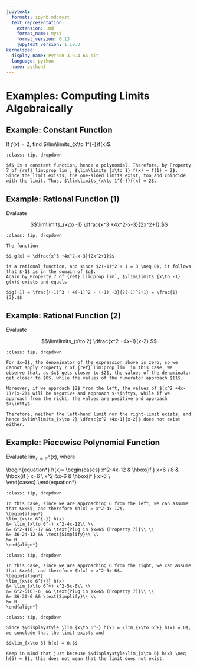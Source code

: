 ```yaml
---
jupytext:
  formats: ipynb,md:myst
  text_representation:
    extension: .md
    format_name: myst
    format_version: 0.13
    jupytext_version: 1.10.3
kernelspec:
  display_name: Python 3.9.4 64-bit
  language: python
  name: python3
---
```


# Examples: Computing Limits Algebraically

## Example: Constant Function

If $f(x) = 2$, find $\lim\limits_{x\to 1^{-}}f(x)$.

```{admonition} Solution
:class: tip, dropdown

$f$ is a constant function, hence a polynomial. Therefore, by Property 7 of {ref}`lim:prop_lim`, $\lim\limits_{x\to 1} f(x) = f(1) = 2$. Since the limit exists, the one-sided limits exist, too and coincide with the limit. Thus, $\lim\limits_{x\to 1^{-}}f(x) = 2$.
```

## Example: Rational Function (1)

Evaluate 

$$\lim\limits_{x\to -1} \dfrac{x^3 +4x^2-x-3}{2x^2+1}.$$

```{admonition} Solution
:class: tip, dropdown

The function 

$$ g(x) = \dfrac{x^3 +4x^2-x-3}{2x^2+1}$$

is a rational function, and since $2(-1)^2 + 1 = 3 \neq 0$, it follows that $-1$ is in the domain of $g$. 
Again by Property 7 of {ref}`lim:prop_lim`, $\lim\limits_{x\to -1} g(x)$ exists and equals 

$$g(-1) = \frac{(-1)^3 + 4(-1)^2 - (-1) -3}{2(-1)^2+1} = \frac{1}{3}.$$
```

## Example: Rational Function (2)

Evaluate 

$$\lim\limits_{x\to 2} \dfrac{x^2 +4x-1}{x-2}.$$

```{admonition} Solution
:class: tip, dropdown

For $x=2$, the denominator of the expression above is zero, so we cannot apply Property 7 of {ref}`lim:prop_lim` in this case. We observe that, as $x$ gets closer to $2$, the values of the denominator get closer to $0$, while the values of the numerator approach $11$. 

Moreover, if we approach $2$ from the left, the values of $(x^2 +4x-1)/(x-2)$ will be negative and approach $-\infty$, while if we approach from the right, the values are positive and approach $+\infty$. 

Therefore, neither the left-hand limit nor the right-limit exists, and hence $\lim\limits_{x\to 2} \dfrac{x^2 +4x-1}{x-2}$ does not exist either. 
```

## Example: Piecewise Polynomial Function

Evaluate $\displaystyle\lim_{x\to 6} h(x)$, where

\begin{equation*}
h(x)=
\begin{cases} 
x^2-4x-12 & \hbox{if } x<6 \\
8 & \hbox{if } x=6 \\
x^2-5x-6 & \hbox{if } x>6 \\  
\end{cases}
\end{equation*}

```{admonition} Step 1: Find the limit from the left.
:class: tip, dropdown

In this case, since we are approaching 6 from the left, we can assume that $x<6$, and therefore $h(x) = x^2-4x-12$.
\begin{align*}
\lim_{x\to 6^{-}} h(x) 
&= \lim_{x\to 6^-} x^2-4x-12\\ \\
&= 6^2-4(6)-12 && \text{Plug in $x=6$ (Property 7)}\\ \\
&= 36-24-12 && \text{Simplify}\\ \\
&= 0
\end{align*}
```

```{admonition} Step 2: Find the limit from the right. 
:class: tip, dropdown

In this case, since we are approaching 6 from the right, we can assume that $x>6$, and therefore $h(x) = x^2-5x-6$.
\begin{align*}
\lim_{x\to 6^{+}} h(x) 
&= \lim_{x\to 6^+} x^2-5x-6\\ \\
&= 6^2-5(6)-6  && \text{Plug in $x=6$ (Property 7)}\\ \\
&= 36-30-6 && \text{Simplify}\\ \\
&= 0
\end{align*}
```

```{admonition} Step 3: Check to see if the two limits are equal.
:class: tip, dropdown

Since $\displaystyle \lim_{x\to 6^-} h(x) = \lim_{x\to 6^+} h(x) = 0$, we conclude that the limit exists and

$$\lim_{x\to 6} h(x) = 0.$$
```

```{warning} 
Keep in mind that just because $\displaystyle\lim_{x\to 6} h(x) \neq h(6) = 8$, this does not mean that the limit does not exist.
```





